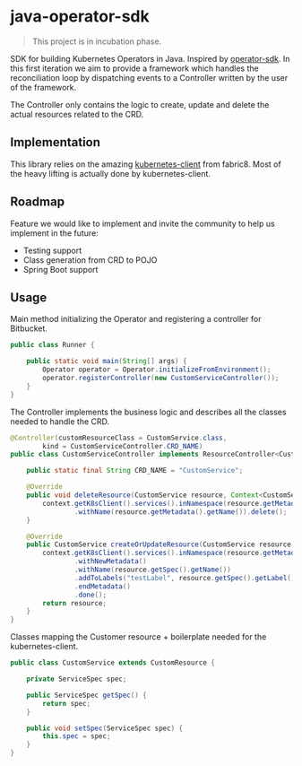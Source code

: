 # java-operator-sdk
> This project is in incubation phase.

SDK for building Kubernetes Operators in Java. Inspired by [operator-sdk](https://github.com/operator-framework/operator-sdk).
In this first iteration we aim to provide a framework which handles the reconciliation loop by dispatching events to
a Controller written by the user of the framework.

The Controller only contains the logic to create, update and delete the actual resources related to the CRD.

## Implementation

This library relies on the amazing [kubernetes-client]() from fabric8. Most of the heavy lifting is actually done by
kubernetes-client.

## Roadmap

Feature we would like to implement and invite the community to help us implement in the future:
* Testing support
* Class generation from CRD to POJO
* Spring Boot support

## Usage

Main method initializing the Operator and registering a controller for Bitbucket.

```java
public class Runner {

    public static void main(String[] args) {
        Operator operator = Operator.initializeFromEnvironment();
        operator.registerController(new CustomServiceController());
    }
}
```

The Controller implements the business logic and describes all the classes needed to handle the CRD.

```java
@Controller(customResourceClass = CustomService.class,
        kind = CustomServiceController.CRD_NAME)
public class CustomServiceController implements ResourceController<CustomService> {

    public static final String CRD_NAME = "CustomService";

    @Override
    public void deleteResource(CustomService resource, Context<CustomService> context) {
        context.getK8sClient().services().inNamespace(resource.getMetadata().getNamespace())
                .withName(resource.getMetadata().getName()).delete();
    }

    @Override
    public CustomService createOrUpdateResource(CustomService resource, Context<CustomService> context) {
        context.getK8sClient().services().inNamespace(resource.getMetadata().getNamespace()).createOrReplaceWithNew()
                .withNewMetadata()
                .withName(resource.getSpec().getName())
                .addToLabels("testLabel", resource.getSpec().getLabel())
                .endMetadata()
                .done();
        return resource;
    }
}
```

Classes mapping the Customer resource + boilerplate needed for the kubernetes-client.

```java
public class CustomService extends CustomResource {

    private ServiceSpec spec;

    public ServiceSpec getSpec() {
        return spec;
    }

    public void setSpec(ServiceSpec spec) {
        this.spec = spec;
    }
}
```
